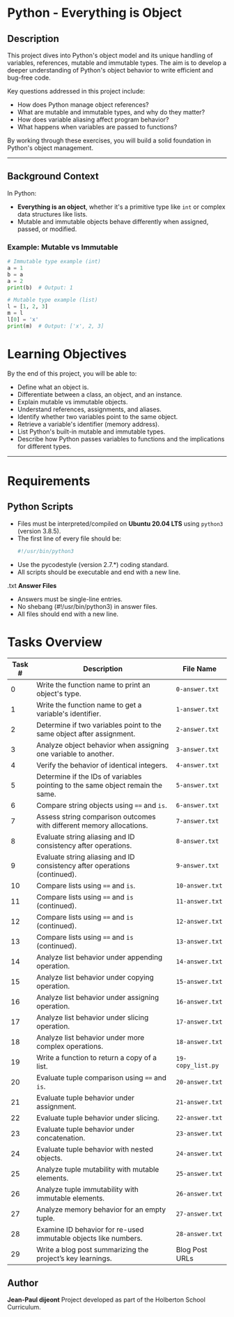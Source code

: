 # Python - Everything is Object

## Description

This project dives into Python's object model and its unique handling of variables, references, mutable and immutable types. The aim is to develop a deeper understanding of Python's object behavior to write efficient and bug-free code. 

Key questions addressed in this project include:
- How does Python manage object references?
- What are mutable and immutable types, and why do they matter?
- How does variable aliasing affect program behavior?
- What happens when variables are passed to functions?

By working through these exercises, you will build a solid foundation in Python's object management.

---

## Background Context

In Python:
- **Everything is an object**, whether it's a primitive type like `int` or complex data structures like lists.
- Mutable and immutable objects behave differently when assigned, passed, or modified.

### Example: Mutable vs Immutable
```python
# Immutable type example (int)
a = 1
b = a
a = 2
print(b)  # Output: 1

# Mutable type example (list)
l = [1, 2, 3]
m = l
l[0] = 'x'
print(m)  # Output: ['x', 2, 3]
```

# Learning Objectives

By the end of this project, you will be able to:

- Define what an object is.
- Differentiate between a class, an object, and an instance.
- Explain mutable vs immutable objects.
- Understand references, assignments, and aliases.
- Identify whether two variables point to the same object.
- Retrieve a variable's identifier (memory address).
- List Python's built-in mutable and immutable types.
- Describe how Python passes variables to functions and the implications for different types.

---

# Requirements

## Python Scripts

- Files must be interpreted/compiled on **Ubuntu 20.04 LTS** using `python3` (version 3.8.5).
- The first line of every file should be:
  ```python
  #!/usr/bin/python3

- Use the pycodestyle (version 2.7.*) coding standard.
- All scripts should be executable and end with a new line.

.txt **Answer Files**

- Answers must be single-line entries.
- No shebang (#!/usr/bin/python3) in answer files.
- All files should end with a new line.

# Tasks Overview

| Task # | Description                                                                   | File Name                |
|--------|-------------------------------------------------------------------------------|--------------------------|
| 0      | Write the function name to print an object's type.                            | `0-answer.txt`           |
| 1      | Write the function name to get a variable's identifier.                       | `1-answer.txt`           |
| 2      | Determine if two variables point to the same object after assignment.         | `2-answer.txt`           |
| 3      | Analyze object behavior when assigning one variable to another.               | `3-answer.txt`           |
| 4      | Verify the behavior of identical integers.                                    | `4-answer.txt`           |
| 5      | Determine if the IDs of variables pointing to the same object remain the same.| `5-answer.txt`           |
| 6      | Compare string objects using `==` and `is`.                                   | `6-answer.txt`           |
| 7      | Assess string comparison outcomes with different memory allocations.          | `7-answer.txt`           |
| 8      | Evaluate string aliasing and ID consistency after operations.                 | `8-answer.txt`           |
| 9      | Evaluate string aliasing and ID consistency after operations (continued).     | `9-answer.txt`           |
| 10     | Compare lists using `==` and `is`.                                            | `10-answer.txt`          |
| 11     | Compare lists using `==` and `is` (continued).                                | `11-answer.txt`          |
| 12     | Compare lists using `==` and `is` (continued).                                | `12-answer.txt`          |
| 13     | Compare lists using `==` and `is` (continued).                                | `13-answer.txt`          |
| 14     | Analyze list behavior under appending operation.                              | `14-answer.txt`          |
| 15     | Analyze list behavior under copying operation.                                | `15-answer.txt`          |
| 16     | Analyze list behavior under assigning operation.                              | `16-answer.txt`          |
| 17     | Analyze list behavior under slicing operation.                                | `17-answer.txt`          |
| 18     | Analyze list behavior under more complex operations.                          | `18-answer.txt`          |
| 19     | Write a function to return a copy of a list.                                  | `19-copy_list.py`        |
| 20     | Evaluate tuple comparison using `==` and `is`.                                | `20-answer.txt`          |
| 21     | Evaluate tuple behavior under assignment.                                     | `21-answer.txt`          |
| 22     | Evaluate tuple behavior under slicing.                                        | `22-answer.txt`          |
| 23     | Evaluate tuple behavior under concatenation.                                  | `23-answer.txt`          |
| 24     | Evaluate tuple behavior with nested objects.                                  | `24-answer.txt`          |
| 25     | Analyze tuple mutability with mutable elements.                               | `25-answer.txt`          |
| 26     | Analyze tuple immutability with immutable elements.                           | `26-answer.txt`          |
| 27     | Analyze memory behavior for an empty tuple.                                   | `27-answer.txt`          |
| 28     | Examine ID behavior for re-used immutable objects like numbers.               | `28-answer.txt`          |
| 29     | Write a blog post summarizing the project’s key learnings.                    | Blog Post URLs           |

## Author 
**Jean-Paul dijeont** Project developed as part of the Holberton School Curriculum.